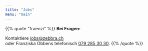 ```yaml
---
title: "Jobs"
menu: "main"
---
```


{{% quote "fraenzi" %}}
  **Bei Fragen:**

  Kontaktiere [jobs@zebbra.ch](mailto:jobs@zebbra.ch) <br/> oder Franziska Obbens telefonisch [079 285 30 30](mailto:+41792853030).
{{% /quote %}}
